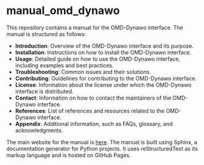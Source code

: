 # manual_omd_dynawo

This repository contains a manual for the OMD-Dynawo interface.
The manual is structured as follows:

- **Introduction**: Overview of the OMD-Dynawo interface and its purpose.
- **Installation**: Instructions on how to install the OMD-Dynawo interface.
- **Usage**: Detailed guide on how to use the OMD-Dynawo interface, including examples and best practices.
- **Troubleshooting**: Common issues and their solutions.
- **Contributing**: Guidelines for contributing to the OMD-Dynawo interface.
- **License**: Information about the license under which the OMD-Dynawo interface is distributed.
- **Contact**: Information on how to contact the maintainers of the OMD-Dynawo interface.
- **References**: List of references and resources related to the OMD-Dynawo interface.
- **Appendix**: Additional information, such as FAQs, glossary, and acknowledgments.

The main website for the manual is [here](https://alexusgracia.github.io/citcea_manual_omd_dynawo/).
The manual is built using Sphinx, a documentation generator for Python projects. It uses reStructuredText as its markup language and is hosted on GitHub Pages.
